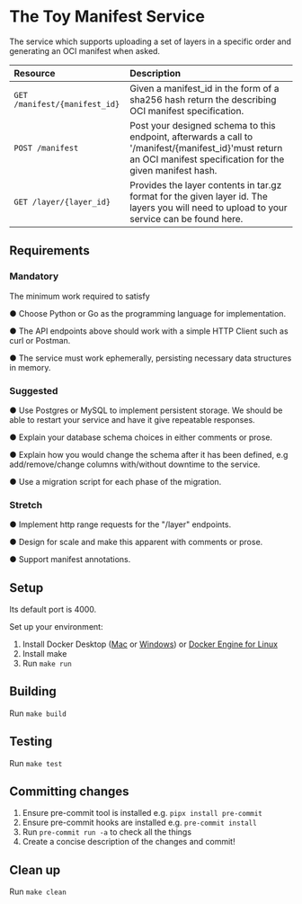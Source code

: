 # The Toy Manifest Service

The service which supports uploading a set of layers in a specific
order and generating an ​OCI manifest​ when asked.

| Resource | Description |
| :--------- | :------------- |
| `GET /manifest/{manifest_id}` | Given a manifest_id in the form of a sha256 hash return the describing OCI manifest specification. |
| `POST /manifest` | Post your designed schema to this endpoint, afterwards a call to '/manifest/{manifest_id}'must return an OCI manifest specification for the given manifest hash. |
| `GET /layer/{layer_id}` |  Provides the layer contents in tar.gz format for the given layer id. The layers you will need to upload to your service ​can be found here​. |

## Requirements

### Mandatory

The minimum work required to satisfy

   ● Choose Python or Go as the programming language for implementation.

   ● The API endpoints above should work with a simple HTTP Client such
   as curl or Postman.

   ● The service must work ephemerally, persisting necessary data structures in memory.

### Suggested

   ● Use Postgres or MySQL to implement persistent storage. We should be
     able to restart your service and have it give repeatable responses.
 
   ● Explain your database schema choices in either comments or prose.
 
   ● Explain how you would change the schema after it has been defined,
    e.g add/remove/change columns with/without downtime to the service.
 
   ● Use a migration script for each phase of the migration.

### Stretch

   ● Implement http range requests for the "/layer" endpoints.

   ● Design for scale and make this apparent with comments or prose.

   ● Support ​manifest annotations​.

## Setup

Its default port is 4000.

Set up your environment:

1. Install Docker Desktop ([Mac](https://docs.docker.com/docker-for-mac/install/) or [Windows](https://docs.docker.com/docker-for-windows/install-windows-home/)) or [Docker Engine for Linux](https://docs.docker.com/engine/install/#server)
1. Install make
1. Run `make run`

## Building

Run `make build`

## Testing

Run `make test`

## Committing changes

1. Ensure pre-commit tool is installed e.g. `pipx install pre-commit`
1. Ensure pre-commit hooks are installed e.g. `pre-commit install`
1. Run `pre-commit run -a` to check all the things
1. Create a concise description of the changes and commit!

## Clean up

Run `make clean`

